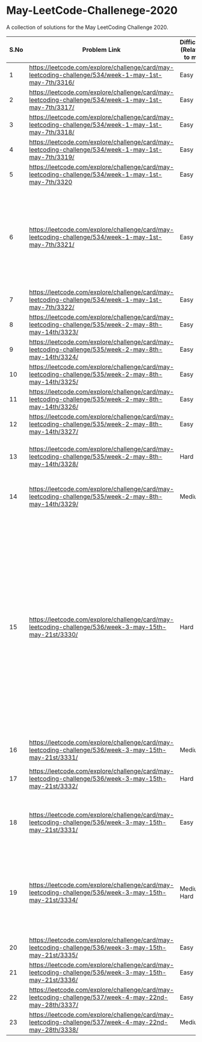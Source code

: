 # May-LeetCode-Challenege-2020
A collection of solutions for the May LeetCoding Challenge 2020.

| S.No | Problem Link  | Difficulty (Relative to me) | Algorithm(s) Used | Data Structure(s) Used | Time Complexity | Space Complexity | Time to solve | New Learning |
| ------------- | ------------- | ------------- | ------------- | ------------- | ------------- | ------------- | ------------- | ------------- |
| 1 | https://leetcode.com/explore/challenge/card/may-leetcoding-challenge/534/week-1-may-1st-may-7th/3316/  | Easy  | Binary Search | NA | O(logn) | O(1) | Within 15 mins | NA |
| 2 | https://leetcode.com/explore/challenge/card/may-leetcoding-challenge/534/week-1-may-1st-may-7th/3317/  | Easy  | NA | HashSet | O(m+n) | O(m) | Within 15 mins | NA |
| 3 | https://leetcode.com/explore/challenge/card/may-leetcoding-challenge/534/week-1-may-1st-may-7th/3318/  | Easy  | NA | HashMap | O(m+n) | O(n) | Within 15 mins | NA |
| 4 | https://leetcode.com/explore/challenge/card/may-leetcoding-challenge/534/week-1-may-1st-may-7th/3319/  | Easy  | NA (bit-manipulation) | NA | O(1) | O(1) | Within 15 mins | NA |
| 5 | https://leetcode.com/explore/challenge/card/may-leetcoding-challenge/534/week-1-may-1st-may-7th/3320  | Easy  | NA | count array acting like hashmap | O(n) | O(26)~O(1) | Within 15 mins | NA |
| 6 | https://leetcode.com/explore/challenge/card/may-leetcoding-challenge/534/week-1-may-1st-may-7th/3321/  | Easy  | NA | HashMap | O(n) | O(n) | Within 15 mins | Moore's voting algo. Only Applicable if majority element always exist. Time Complexity - O(n), Space Complexity - O(1) |
| 7 | https://leetcode.com/explore/challenge/card/may-leetcoding-challenge/534/week-1-may-1st-may-7th/3322/  | Easy  | Tree traversal(DFS) | NA | O(n) | O(1) | Within 45 mins | NA |
| 8 | https://leetcode.com/explore/challenge/card/may-leetcoding-challenge/535/week-2-may-8th-may-14th/3323/  | Easy  | Basic Linear Algebra (y=mx+c) | NA | O(n) | O(1) | Within 15 mins | NA |
| 9 | https://leetcode.com/explore/challenge/card/may-leetcoding-challenge/535/week-2-may-8th-may-14th/3324/  | Easy  | Binary Search | NA | O(logn) | O(1) | Within 15 mins | NA |
| 10 | https://leetcode.com/explore/challenge/card/may-leetcoding-challenge/535/week-2-may-8th-may-14th/3325/  | Easy  | NA | array as hashmap | O(n) | O(n) | Within 25 mins | NA |
| 11 | https://leetcode.com/explore/challenge/card/may-leetcoding-challenge/535/week-2-may-8th-may-14th/3326/  | Easy  | BFS | NA | O(m * n) | O(1) | Within 45 mins | NA |
| 12 | https://leetcode.com/explore/challenge/card/may-leetcoding-challenge/535/week-2-may-8th-may-14th/3327/  | Easy  | Binary Search | NA | O(logn) | O(1) | Within 25 mins | NA |
| 13 | https://leetcode.com/explore/challenge/card/may-leetcoding-challenge/535/week-2-may-8th-may-14th/3328/  | Hard  | NA | NA | O(nk) | O(1) | Indefinite | NA (Better approach is there. Have to investigate) |
| 14 | https://leetcode.com/explore/challenge/card/may-leetcoding-challenge/535/week-2-may-8th-may-14th/3329/  | Medium  | NA | HashMap | O(n) insertion and search | O(26^n) worst case for small letter alphabets | 50 minutes | Prefix Tries |
| 15 | https://leetcode.com/explore/challenge/card/may-leetcoding-challenge/536/week-3-may-15th-may-21st/3330/  | Hard  | Kadane's algorithm | NA | O(n) | O(n)| Indefinite | Improved algo with O(1) space by flipping the signs of elements. This allows us to identify subarray with maximum negative sum. Now we only need to substract the sum of this subarray from total sum. This gives us the wrapped around subarray we need. |
| 16 | https://leetcode.com/explore/challenge/card/may-leetcoding-challenge/536/week-3-may-15th-may-21st/3331/  | Medium  | NA | NA | O(n) | O(1)| Within 90 minutes | NA |
| 17 | https://leetcode.com/explore/challenge/card/may-leetcoding-challenge/536/week-3-may-15th-may-21st/3332/ | Hard  | NA | HashMap | O(p+s) | O(26)| Indefinite | Sliding window using HashMap |
| 18 | https://leetcode.com/explore/challenge/card/may-leetcoding-challenge/536/week-3-may-15th-may-21st/3331/  | Easy  | NA | HashMap | O(s1+s2) | O(26)| Within 5 minutes (Lol same as Anagram ques from yesterday) | NA |
| 19 | https://leetcode.com/explore/challenge/card/may-leetcoding-challenge/536/week-3-may-15th-may-21st/3334/  | Medium-Hard  | NA | NA | O(Q+no of jumps) | O(Q)| Indefinite | Could have stack based approach and reduced code. But the logic is similar to the solution I proposed. |
| 20 | https://leetcode.com/explore/challenge/card/may-leetcoding-challenge/536/week-3-may-15th-may-21st/3335/  | Easy  | DFS(Inorder Traversal) | NA | O(N) | O(N)(Recursion stack)| Within 15 minutes | NA |
| 21 | https://leetcode.com/explore/challenge/card/may-leetcoding-challenge/536/week-3-may-15th-may-21st/3336/  | Easy  | NA | NA | O(N*M) via DP | O(1)| Within 15 minutes | NA |
| 22 | https://leetcode.com/explore/challenge/card/may-leetcoding-challenge/537/week-4-may-22nd-may-28th/3337/  | Easy  | NA | HashMap via vector | O(nlogn) where n = 128 | O(128)| Within 25 minutes | NA |
| 23 | https://leetcode.com/explore/challenge/card/may-leetcoding-challenge/537/week-4-may-22nd-may-28th/3338/  | Medium  | NA | NA | O(m+n)| O(m+n)| Within 90 minutes | NA |
